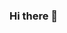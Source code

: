 ### Hi there 👋

<!--
**TaniaGuadalupeLopezMendoza12/TaniaGuadalupeLopezMendoza12** is a ✨ _special_ ✨ repository because its `README.md` (this file) appears on your GitHub profile.***
### Hello Thank you for seeing
- Donde encontrarme:
- [correo](tani.02g@gmail.com)


